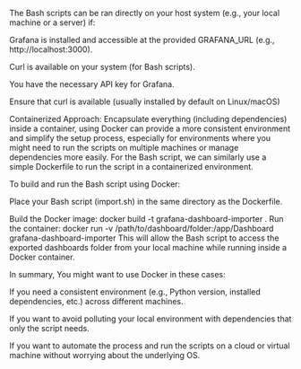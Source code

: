 The Bash scripts can be ran directly on your host system (e.g., your local machine or a server) if:

Grafana is installed and accessible at the provided GRAFANA_URL (e.g., http://localhost:3000).

Curl is available on your system (for Bash scripts).

You have the necessary API key for Grafana.

Ensure that curl is available (usually installed by default on Linux/macOS)


Containerized Approach:
Encapsulate everything (including dependencies) inside a container, using Docker can provide a more consistent environment and simplify the setup process, especially for environments where you might need to run the scripts on multiple machines or manage dependencies more easily.
For the Bash script, we can similarly use a simple Dockerfile to run the script in a containerized environment.

To build and run the Bash script using Docker:

Place your Bash script (import.sh) in the same directory as the Dockerfile.

Build the Docker image:
docker build -t grafana-dashboard-importer .
Run the container:
docker run -v /path/to/dashboard/folder:/app/Dashboard grafana-dashboard-importer
This will allow the Bash script to access the exported dashboards folder from your local machine while running inside a Docker container.

In summary, You might want to use Docker in these cases:

If you need a consistent environment (e.g., Python version, installed dependencies, etc.) across different machines.

If you want to avoid polluting your local environment with dependencies that only the script needs.

If you want to automate the process and run the scripts on a cloud or virtual machine without worrying about the underlying OS.